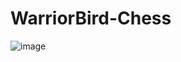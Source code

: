 # WarriorBird-Chess
![image](https://user-images.githubusercontent.com/94818620/143552855-95bd0a8a-de38-4f5a-8cfa-580903a0bd84.png)
